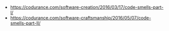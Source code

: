 - https://codurance.com/software-creation/2016/03/17/code-smells-part-I/
- https://codurance.com/software-craftsmanship/2016/05/07/code-smells-part-II/
